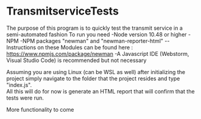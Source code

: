 # TransmitserviceTests
The purpose of this program is to quickly test the transmit service in a semi-automated fashion
To run you need
-Node version 10.48 or higher
-NPM
-NPM packages "newman" and "newman-reporter-html"
--Instructions on these Modules can be found here : https://www.npmjs.com/package/newman
-A Javascript IDE (Webstorm, Visual Studio Code) is recommended but not necessary

Assuming you are using Linux (can be WSL as well) after initializing the project simply navigate to the folder that the project resides and type "index.js".  
All this will do for now is generate an HTML report that will confirm that the tests were run.

More functionality to come
